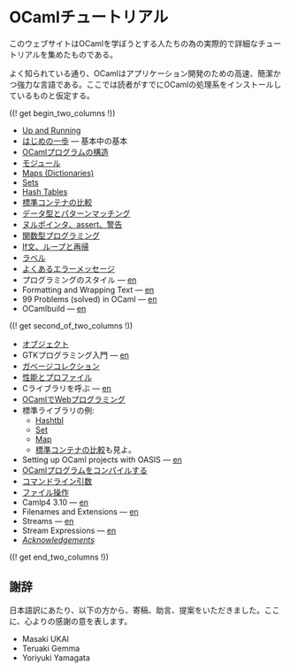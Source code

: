 <!-- ((! set title OCamlチュートリアル !)) ((! set learn !)) -->
<!-- {{! input template/macros.mpp !}} -->

# OCamlチュートリアル

このウェブサイトはOCamlを学ぼうとする人たちの為の実際的で詳細なチュートリアルを集めたものである。

よく知られている通り、OCamlはアプリケーション開発のための高速、簡潔かつ強力な言語である。ここでは読者がすでにOCamlの処理系をインストールしているものと仮定する。

((! get begin_two_columns !))

* [Up and Running](up_and_running.html)
* [はじめの一歩](basics.ja.html) — 基本中の基本
* [OCamlプログラムの構造](structure_of_ocaml_programs.ja.html)
* [モジュール](modules.ja.html)
* [Maps (Dictionaries)](map.ja.html)
* [Sets](set.ja.html)
* [Hash Tables](hashtbl.ja.html)
* [標準コンテナの比較](comparison_of_standard_containers.ja.html)
* [データ型とパターンマッチング](data_types_and_matching.ja.html)
* [ヌルポインタ、assert、警告](null_pointers_asserts_and_warnings.ja.html)
* [関数型プログラミング](functional_programming.ja.html)
* [If文、ループと再帰](if_statements_loops_and_recursion.ja.html)
* [ラベル](labels.ja.html)
* [よくあるエラーメッセージ](common_error_messages.ja.html)
* プログラミングのスタイル — [en](guidelines.html)
* Formatting and Wrapping Text — [en](format.html)
* 99 Problems (solved) in OCaml — [en](99problems.html)
* OCamlbuild — [en](ocamlbuild/)

((! get second_of_two_columns !))

* [オブジェクト](objects.ja.html)
* GTKプログラミング入門 — [en](introduction_to_gtk.html)
* [ガベージコレクション](garbage_collection.ja.html)
* [性能とプロファイル](performance_and_profiling.ja.html)
* Cライブラリを呼ぶ — [en](calling_c_libraries.html)
* [OCamlでWebプログラミング](ocaml_and_the_web.ja.html)
* 標準ライブラリの例:
  * [Hashtbl](hashtbl.ja.html "ハッシュ表")
  * [Set](set.ja.html "Set")
  * [Map](map.ja.html "Map")
  * [標準コンテナの比較](comparison_of_standard_containers.ja.html)も見よ。
* Setting up OCaml projects with OASIS — [en](setting_up_with_oasis.html)
* [OCamlプログラムをコンパイルする](compiling_ocaml_projects.ja.html)
* [コマンドライン引数](command-line_arguments.ja.html)
* [ファイル操作](file_manipulation.ja.html)
* Camlp4 3.10 — [en](camlp4_3.10/)
* Filenames and Extensions — [en](filenames.html)
* Streams — [en](streams.html)
* Stream Expressions — [en](stream_expressions.html)
* [_Acknowledgements_](../../contributors.html#Oldercontributorstothetutorials)

((! get end_two_columns !))


謝辞
---

日本語訳にあたり、以下の方から、寄稿、助言、提案をいただきました。ここに、心よりの感謝の意を表します。

- Masaki UKAI
- Teruaki Gemma
- Yoriyuki Yamagata
